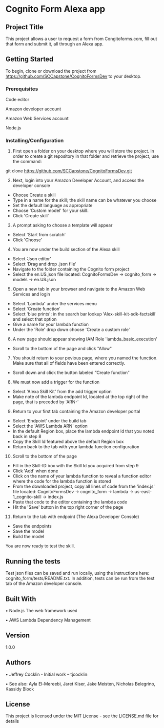 # Cognito Form Alexa app


## Project Title

This project allows a user to request a form from Congitoforms.com, fill out that form and submit it, all through an Alexa app.

## Getting Started
To begin, clone or download the project from https://github.com/SCCapstone/CognitoFormsDev to your desktop.

### Prerequisites

Code editor

Amazon developer account

Amazon Web Services account

Node.js

### Installing/Configuration

1) First open a folder on your desktop where you will store the project. In order to create a git repository in that folder and retrieve the project, use the command:

git clone https://github.com/SCCapstone/CognitoFormsDev.git

2) Next, login into your Amazon Developer Account, and access the developer console
- Choose Create a skill
- Type in a name for the skill; the skill name can be whatever you choose
- Set the default language as appropriate
- Choose 'Custom model' for your skill.
- Click 'Create skill'

3) A prompt asking to choose a template will appear
- Select 'Start from scratch'
- Click 'Choose'

4) You are now under the build section of the Alexa skill
- Select 'Json editor'
- Select 'Drag and drop .json file'
- Navigate to the folder containing the Cognito form project
- Select the en.US.json file located: CognitoFormsDev -> cognito_form -> models -> en.US.json


5) Open a new tab in your browser and navigate to the Amazon Web Services and login
- Select 'Lambda' under the services menu
- Select 'Create function’
- Select 'blue prints'; in the search bar lookup 'Alex-skill-kit-sdk-factskill' and select that option
- Give a name for your lambda function
- Under the 'Role' drop down choose 'Create a custom role'

6) A new page should appear showing IAM Role 'lambda_basic_execution'
- Scroll to the bottom of the page and click "Allow" 

7) You should return to your pevious page, where you named the function. Make sure that all of fields have been entered correctly.
- Scroll down and click the button labeled “Create function”

8) We must now add a trigger for the function
- Select 'Alexa Skill Kit' from the add trigger option
- Make note of the lambda endpoint Id, located at the top right of the page, that is preceded by 'ARN-'

9) Return to your first tab containing the Amazon developer portal
- Select 'Endpoint' under the build tab
- Select the 'AWS Lambda ARN' option
- In the default Region box, place the lambda endpoint Id that you noted back in step 8
- Copy the Skill Id featured above the default Region box
- Return back to the tab with your lambda function configuration


10) Scroll to the bottom of the page 
- Fill in the Skill-ID box with the Skill Id you acquired from step 9
- Click 'Add' when done
- Click on the name of your lambda function to reveal a function editor where the code for the lambda function is stored
- From the downloaded project, copy all lines of code from the  'index.js' file located: CognitoFormsDev -> cognito_form -> lambda -> us-east-1_cognito-skill -> index.js
- Paste that code to the editor containing the lambda code
- Hit the 'Save' button in the top right corner of the page


11) Return to the tab with endpoint (The Alexa Developer Console)
- Save the endpoints
- Save the model
- Build the model

You are now ready to test the skill.

## Running the tests

Test json files can be saved and run locally, using the instructions here: cognito_form/tests/README.txt.
In addition, tests can be run from the test tab of the Amazon developer console.

## Built With

•	Node.js The web framework used

•	AWS Lambda Dependency Management

## Version

1.0.0

## Authors

•	Jeffrey Cocklin - Initial work – tjcocklin

•	See also:  Ayla El-Mereebi, Jaret Kiser, Jake Meisten, Nicholas Belegrino, Kassidy Block

## License

This project is licensed under the MIT License - see the LICENSE.md file for details
